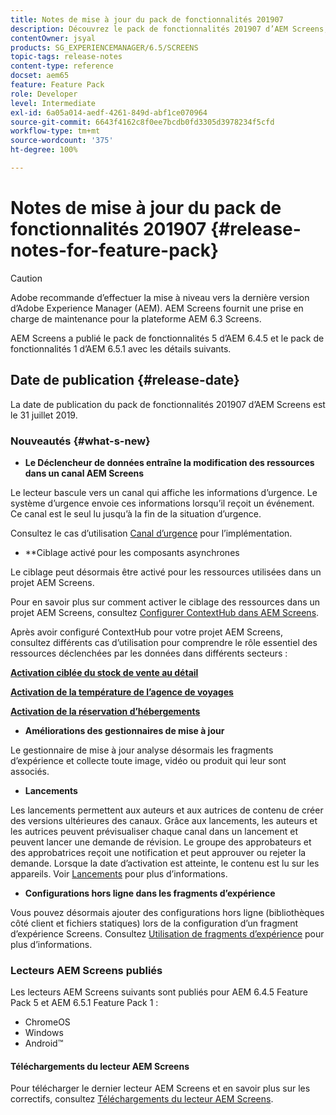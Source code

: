 ```yaml
---
title: Notes de mise à jour du pack de fonctionnalités 201907
description: Découvrez le pack de fonctionnalités 201907 d’AEM Screens, publié le 31 juillet 2019.
contentOwner: jsyal
products: SG_EXPERIENCEMANAGER/6.5/SCREENS
topic-tags: release-notes
content-type: reference
docset: aem65
feature: Feature Pack
role: Developer
level: Intermediate
exl-id: 6a05a014-aedf-4261-849d-abf1ce070964
source-git-commit: 6643f4162c8f0ee7bcdb0fd3305d3978234f5cfd
workflow-type: tm+mt
source-wordcount: '375'
ht-degree: 100%

---
```


# Notes de mise à jour du pack de fonctionnalités 201907 {#release-notes-for-feature-pack}

>[!CAUTION]
>
>Adobe recommande d’effectuer la mise à niveau vers la dernière version d’Adobe Experience Manager (AEM). AEM Screens fournit une prise en charge de maintenance pour la plateforme AEM 6.3 Screens.

AEM Screens a publié le pack de fonctionnalités 5 d’AEM 6.4.5 et le pack de fonctionnalités 1 d’AEM 6.5.1 avec les détails suivants.

## Date de publication {#release-date}

La date de publication du pack de fonctionnalités 201907 d’AEM Screens est le 31 juillet 2019.

### Nouveautés {#what-s-new}

* **Le Déclencheur de données entraîne la modification des ressources dans un canal AEM Screens**

Le lecteur bascule vers un canal qui affiche les informations d’urgence. Le système d’urgence envoie ces informations lorsqu’il reçoit un événement. Ce canal est le seul lu jusqu’à la fin de la situation d’urgence.


Consultez le cas d’utilisation [Canal d’urgence](emergency-channel.md) pour l’implémentation.

* **Ciblage activé pour les composants asynchrones

Le ciblage peut désormais être activé pour les ressources utilisées dans un projet AEM Screens.

Pour en savoir plus sur comment activer le ciblage des ressources dans un projet AEM Screens, consultez [Configurer ContextHub dans AEM Screens](configuring-context-hub.md).

Après avoir configuré ContextHub pour votre projet AEM Screens, consultez différents cas d’utilisation pour comprendre le rôle essentiel des ressources déclenchées par les données dans différents secteurs :

**[Activation ciblée du stock de vente au détail](retail-inventory-activation.md)**

**[Activation de la température de l’agence de voyages](local-temperature-activation.md)**

**[Activation de la réservation d’hébergements](hospitality-reservation-activation.md)**

* **Améliorations des gestionnaires de mise à jour**

Le gestionnaire de mise à jour analyse désormais les fragments d’expérience et collecte toute image, vidéo ou produit qui leur sont associés.

* **Lancements**

Les lancements permettent aux auteurs et aux autrices de contenu de créer des versions ultérieures des canaux. Grâce aux lancements, les auteurs et les autrices peuvent prévisualiser chaque canal dans un lancement et peuvent lancer une demande de révision. Le groupe des approbateurs et des approbatrices reçoit une notification et peut approuver ou rejeter la demande. Lorsque la date d’activation est atteinte, le contenu est lu sur les appareils.
Voir [Lancements](launches.md) pour plus d’informations.

* **Configurations hors ligne dans les fragments d’expérience**

Vous pouvez désormais ajouter des configurations hors ligne (bibliothèques côté client et fichiers statiques) lors de la configuration d’un fragment d’expérience Screens. Consultez [Utilisation de fragments d’expérience](experience-fragments-in-screens.md) pour plus d’informations.

### Lecteurs AEM Screens publiés

Les lecteurs AEM Screens suivants sont publiés pour AEM 6.4.5 Feature Pack 5 et AEM 6.5.1 Feature Pack 1 :

* ChromeOS
* Windows
* Android™

#### Téléchargements du lecteur AEM Screens

Pour télécharger le dernier lecteur AEM Screens et en savoir plus sur les correctifs, consultez [Téléchargements du lecteur AEM Screens](https://download.macromedia.com/screens/).
